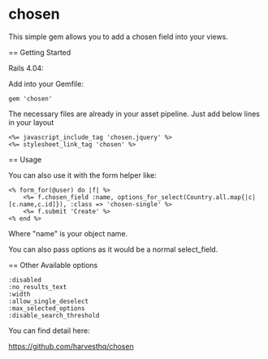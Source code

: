 chosen
======

This simple gem allows you to add a chosen field into your views.

== Getting Started

Rails 4.04:

Add into your Gemfile:

    gem 'chosen'

The necessary files are already in your asset pipeline. Just add below lines in your layout

    <%= javascript_include_tag 'chosen.jquery' %>
    <%= stylesheet_link_tag 'chosen' %>

== Usage

You can also use it with the form helper like:

    <% form_for(@user) do |f| %>
        <%= f.chosen_field :name, options_for_select(Country.all.map{|c|[c.name,c.id]}), :class => 'chosen-single' %>
        <%= f.submit 'Create' %>
    <% end %>

Where "name" is your object name.

You can also pass options as it would be a normal select_field.

== Other Available options

    :disabled
    :no_results_text
    :width
    :allow_single_deselect
    :max_selected_options
    :disable_search_threshold

You can find detail here:

https://github.com/harvesthq/chosen
